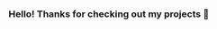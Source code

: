 ### Hello! Thanks for checking out my projects 👋

<!--
**AndreyRisukhin/AndreyRisukhin** is a ✨ _special_ ✨ repository because its `README.md` (this file) appears on your GitHub profile.

This repository is under construction!

Here are some ideas to get you started:

- 🔭 I’m currently working on the DeepTracer project for the Data Analysis and Intelligent Systems (DAIS) group at UW. I like writing eclectic programs in Java in my free time. 
- 🌱 I’m currently learning ...
- 👯 I’m looking to collaborate on ...
- 🤔 I’m looking for help with ...
- 💬 Ask me about ...
- 📫 How to reach me: ...
- 😄 Pronouns: He/His
- ⚡ Fun fact: ...
-->
